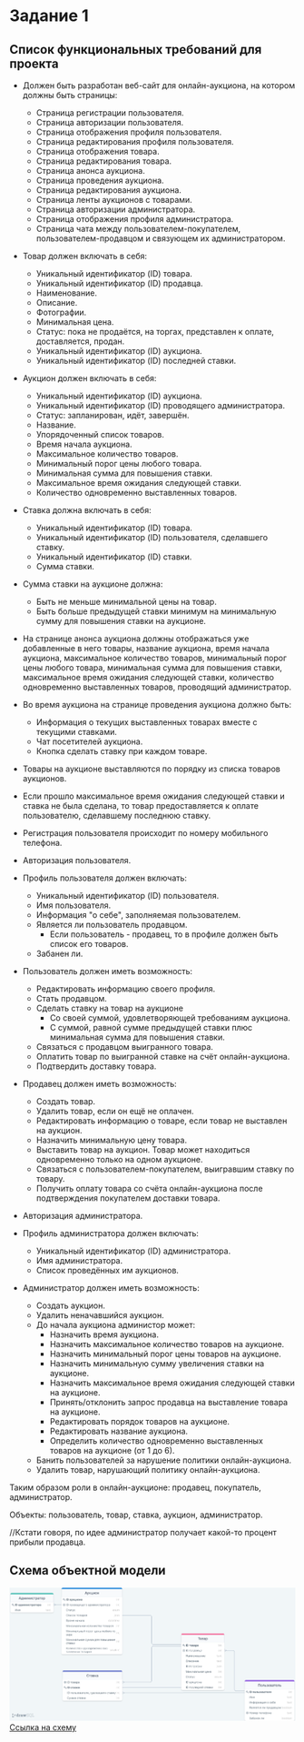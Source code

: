 # Задание 1

## Список функциональных требований для проекта
* Должен быть разработан веб-сайт для онлайн-аукциона, на котором должны быть страницы:
  * Страница регистрации пользователя.
  * Страница авторизации пользователя.
  * Страница отображения профиля пользователя.
  * Страница редактирования профиля пользователя.
  * Страница отображения товара.
  * Страница редактирования товара.
  * Страница анонса аукциона.
  * Страница проведения аукциона.
  * Страница редактирования аукциона.
  * Страница ленты аукционов с товарами.
  * Страница авторизации администратора.
  * Страница отображения профиля администратора.
  * Страница чата между пользователем-покупателем, пользователем-продавцом и связующем их администратором.

* Товар должен включать в себя:
  * Уникальный идентификатор (ID) товара.
  * Уникальный идентификатор (ID) продавца.
  * Наименование.
  * Описание.
  * Фотографии.
  * Минимальная цена.
  * Статус: пока не продаётся, на торгах, представлен к оплате, доставляется, продан.
  * Уникальный идентификатор (ID) аукциона.
  * Уникальный идентификатор (ID) последней ставки.

* Аукцион должен включать в себя:
  * Уникальный идентификатор (ID) аукциона.
  * Уникальный идентификатор (ID) проводящего администратора.
  * Статус: запланирован, идёт, завершён.
  * Название.  
  * Упорядоченный список товаров.
  * Время начала аукциона.
  * Максимальное количество товаров.
  * Минимальный порог цены любого товара.
  * Минимальная сумма для повышения ставки.
  * Максимальное время ожидания следующей ставки.
  * Количество одновременно выставленных товаров.

* Ставка должна включать в себя:
  * Уникальный идентификатор (ID) товара.
  * Уникальный идентификатор (ID) пользователя, сделавшего ставку.
  * Уникальный идентификатор (ID) ставки.
  * Сумма ставки.
* Сумма ставки на аукционе должна:
  * Быть не меньше минимальной цены на товар.
  * Быть больше предыдущей ставки минимум на минимальную сумму для повышения ставки на аукционе.

* На странице анонса аукциона должны отображаться уже добавленные в него товары, название аукциона, время начала аукциона, максимальное количество товаров, минимальный порог цены любого товара, минимальная сумма для повышения ставки, максимальное время ожидания следующей ставки, количество одновременно выставленных товаров, проводящий администратор.

* Во время аукциона на странице проведения аукциона должно быть:
  * Информация о текущих выставленных товарах вместе с текущими ставками.
  * Чат посетителей аукциона.
  * Кнопка сделать ставку при каждом товаре.
* Товары на аукционе выставляются по порядку из списка товаров аукционов.
* Если прошло максимальное время ожидания следующей ставки и ставка не была сделана, то товар предоставляется к оплате пользователю, сделавшему последнюю ставку.

* Регистрация пользователя происходит по номеру мобильного телефона.
* Авторизация пользователя.

* Профиль пользователя должен включать:
  * Уникальный идентификатор (ID) пользователя. 
  * Имя пользователя.
  * Информация "о себе", заполняемая пользователем.
  * Является ли пользователь продавцом.
    * Если пользователь - продавец, то в профиле должен быть список его товаров.
  * Забанен ли.

* Пользователь должен иметь возможность:
  * Редактировать информацию своего профиля.
  * Стать продавцом.
  * Сделать ставку на товар на аукционе
    * Со своей суммой, удовлетворяющей требованиям аукциона.
    * С суммой, равной сумме предыдущей ставки плюс минимальная сумма для повышения ставки.
  * Связаться с продавцом выигранного товара.
  * Оплатить товар по выигранной ставке на счёт онлайн-аукциона.
  * Подтвердить доставку товара.
 
* Продавец должен иметь возможность:
  * Создать товар.
  * Удалить товар, если он ещё не оплачен.
  * Редактировать информацию о товаре, если товар не выставлен на аукцион.
  * Назначить минимальную цену товара.
  * Выставить товар на аукцион. Товар может находиться одновременно только на одном аукционе.
  * Связаться с пользователем-покупателем, выигравшим ставку по товару.
  * Получить оплату товара со счёта онлайн-аукциона после подтверждения покупателем доставки товара.

* Авторизация администратора.
* Профиль администратора должен включать:
  * Уникальный идентификатор (ID) администратора. 
  * Имя администратора.
  * Список проведённых им аукционов.

* Администратор должен иметь возможность:
  * Создать аукцион.
  * Удалить неначавшийся аукцион.
  * До начала аукциона администор может:
    * Назначить время аукциона.
    * Назначить максимальное количество товаров на аукционе.
    * Назначить минимальный порог цены товаров на аукционе.
    * Назначить минимальную сумму увеличения ставки на аукционе.
    * Назначить максимальное время ожидания следующей ставки на аукционе.
    * Принять/отклонить запрос продавца на выставление товара на аукционе.
    * Редактировать порядок товаров на аукционе.
    * Редактировать название аукциона.
    * Определить количество одновременно выставленных товаров на аукционе (от 1 до 6).
  * Банить пользователей за нарушение политики онлайн-аукциона.
  * Удалить товар, нарушающий политику онлайн-аукциона.

Таким образом роли в онлайн-аукционе: продавец, покупатель, администратор.

Объекты: пользователь, товар, ставка, аукцион, администратор.

//Кстати говоря, по идее администратор получает какой-то процент прибыли продавца.

## Схема объектной модели
![Схема](схемка.png)
[Ссылка на схему](https://drawsql.app/hse-4/diagrams/aukcion#)
